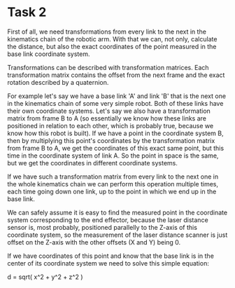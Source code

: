 # Task 2

First of all, we need transformations from every link to the next in the kinematics chain of the robotic arm.
With that we can, not only, calculate the distance, but also the exact coordinates of the point measured in the base link coordinate system.

Transformations can be described with transformation matrices.
Each transformation matrix contains the offset from the next frame and the exact rotation described by a quaternion.

For example let's say we have a base link 'A' and link 'B' that is the next one in the kinematics chain of some very simple robot.
Both of these links have their own coordinate systems.
Let's say we also have a transformation matrix from frame B to A (so essentially we know how these links are positioned in relation to each other, which is probably true, because we know how this robot is built).
If we have a point in the coordinate system B, then by multiplying this point's coordinates by the transformation matrix from frame B to A, we get the coordinates of this exact same point, but this time in the coordinate system of link A.
So the point in space is the same, but we get the coordinates in different coordinate systems.

If we have such a transformation matrix from every link to the next one in the whole kinematics chain we can perform this operation multiple times, each time going down one link, up to the point in which we end up in the base link.

We can safely assume it is easy to find the measured point in the coordinate system corresponding to the end effector, because the laser distance sensor is, most probably, positioned parallelly to the Z-axis of this coordinate system, so the measurement of the laser distance scanner is just offset on the Z-axis with the other offsets (X and Y) being 0.

If we have coordinates of this point and know that the base link is in the center of its coordinate system we need to solve this simple equation:

d = sqrt( x^2 + y^2 + z^2 )
